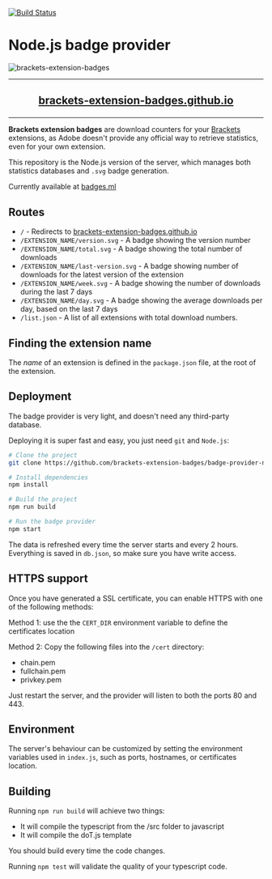 [![Build Status](https://travis-ci.org/brackets-extension-badges/badge-provider-nodejs.svg?branch=master)](https://travis-ci.org/brackets-extension-badges/badge-provider-nodejs)

# Node.js badge provider

![brackets-extension-badges](https://user-images.githubusercontent.com/17952318/33060113-6fa50e88-ce97-11e7-9694-e282b634ce9b.png)

---

## [<p align="center">brackets-extension-badges.github.io</p>](https://brackets-extension-badges.github.io)

---

**Brackets extension badges** are download counters for your [Brackets](https://github.com/adobe/brackets) extensions, as Adobe doesn't provide any official way to retrieve statistics, even for your own extension.

This repository is the Node.js version of the server, which manages both statistics databases and `.svg` badge generation.

Currently available at [badges.ml](https://badges.ml/list.json)

## Routes

- `/` - Redirects to [brackets-extension-badges.github.io](https://brackets-extension-badges.github.io)
- `/EXTENSION_NAME/version.svg` - A badge showing the version number
- `/EXTENSION_NAME/total.svg` - A badge showing the total number of downloads
- `/EXTENSION_NAME/last-version.svg` - A badge showing number of downloads for the latest version of the extension
- `/EXTENSION_NAME/week.svg` - A badge showing the number of downloads during the last 7 days
- `/EXTENSION_NAME/day.svg` - A badge showing the average downloads per day, based on the last 7 days
- `/list.json` - A list of all extensions with total download numbers.

## Finding the extension name

The *name* of an extension is defined in the `package.json` file, at the root of the extension.

## Deployment

The badge provider is very light, and doesn't need any third-party database. 

Deploying it is super fast and easy, you just need `git` and `Node.js`:

```sh
# Clone the project
git clone https://github.com/brackets-extension-badges/badge-provider-nodejs && cd badge-provider-nodejs

# Install dependencies
npm install

# Build the project
npm run build

# Run the badge provider
npm start
```

The data is refreshed every time the server starts and every 2 hours. Everything is saved in `db.json`, so make sure you have write access.

## HTTPS support

Once you have generated a SSL certificate, you can enable HTTPS with one of the following methods:

Method 1: use the the `CERT_DIR` environment variable to define the certificates location

Method 2: Copy the following files into the `/cert` directory:
- chain.pem
- fullchain.pem
- privkey.pem

Just restart the server, and the provider will listen to both the ports 80 and 443.

## Environment

The server's behaviour can be customized by setting the environment variables used in `index.js`, such as ports, hostnames, or certificates location.

## Building

Running `npm run build` will achieve two things:
- It will compile the typescript from the /src folder to javascript
- It will compile the doT.js template

You should build every time the code changes.

Running `npm test` will validate the quality of your typescript code.

